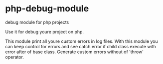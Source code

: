 # php-debug-module
debug module for php projects

Use it for debug youre project on php.

This module print all youre custom errors in log files.
With this module you can keep control for errors and see catch error if child class execute with error after of base class.
Generate custom errors without of 'throw' operator.
